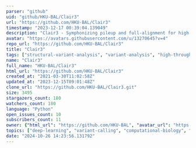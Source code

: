 ```yaml
---
parser: "github"
uid: "github/HKU-BAL/Clair3"
url: "https://github.com/HKU-BAL/Clair3"
timestamp: "2023-12-17 00:39:04.139049"
description: "Clair3 - Symphonizing pileup and full-alignment for high-performance long-read variant calling"
avatar: "https://avatars.githubusercontent.com/u/13270645?v=4"
repo_url: "https://github.com/HKU-BAL/Clair3"
title: "Clair3"
tags: ["structural-variant-analysis", "variant-analysis", "high-throughput-sequencing"]
name: "Clair3"
full_name: "HKU-BAL/Clair3"
html_url: "https://github.com/HKU-BAL/Clair3"
created_at: "2021-03-30T11:02:58Z"
updated_at: "2023-12-15T09:01:48Z"
clone_url: "https://github.com/HKU-BAL/Clair3.git"
size: 3495
stargazers_count: 180
watchers_count: 180
language: "Python"
open_issues_count: 10
subscribers_count: 11
owner: {"html_url": "https://github.com/HKU-BAL", "avatar_url": "https://avatars.githubusercontent.com/u/13270645?v=4", "login": "HKU-BAL", "type": "Organization"}
topics: ["deep-learning", "variant-calling", "computational-biology", "nanopore", "long-reads", "genomics", "ont-data", "ont-models", "illumina", "pacbio", "variant-detection"]
date: "2024-10-26 14:23:56.131792"
---
```

